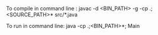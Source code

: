 To compile in command line : javac -d <BIN_PATH> -g -cp .;<SOURCE_PATH>\* src/*.java
  
To run in command line: java -cp .;<BIN_PATH>\*; Main


